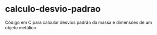# calculo-desvio-padrao
Código em C para calcular desvios padrão da massa e dimensões de um objeto metálico.
